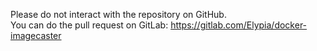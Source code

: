 Please do not interact with the repository on GitHub.  
You can do the pull request on GitLab: https://gitlab.com/Elypia/docker-imagecaster

